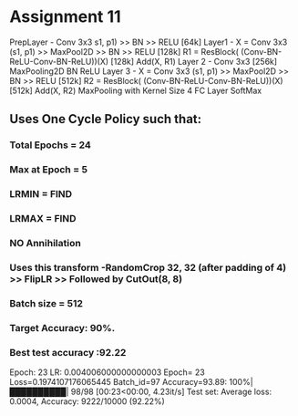 # Assignment 11

 PrepLayer - Conv 3x3 s1, p1) >> BN >> RELU [64k]
 Layer1 -
 X = Conv 3x3 (s1, p1) >> MaxPool2D >> BN >> RELU [128k]
 R1 = ResBlock( (Conv-BN-ReLU-Conv-BN-ReLU))(X) [128k] 
 Add(X, R1)
 Layer 2 -
 Conv 3x3 [256k]
 MaxPooling2D
 BN
 ReLU
 Layer 3 -
 X = Conv 3x3 (s1, p1) >> MaxPool2D >> BN >> RELU [512k]
 R2 = ResBlock( (Conv-BN-ReLU-Conv-BN-ReLU))(X) [512k]
 Add(X, R2)
 MaxPooling with Kernel Size 4
 FC Layer 
 SoftMax


## Uses One Cycle Policy such that:
### Total Epochs = 24
### Max at Epoch = 5
### LRMIN = FIND
### LRMAX = FIND
### NO Annihilation
### Uses this transform -RandomCrop 32, 32 (after padding of 4) >> FlipLR >> Followed by CutOut(8, 8)
### Batch size = 512
### Target Accuracy: 90%. 

### Best test accuracy :92.22

Epoch: 23  LR:  0.004006000000000003
Epoch= 23 Loss=0.1974107176065445 Batch_id=97 Accuracy=93.89: 100%|██████████| 98/98 [00:23<00:00,  4.23it/s]
Test set: Average loss: 0.0004, Accuracy: 9222/10000 (92.22%)

